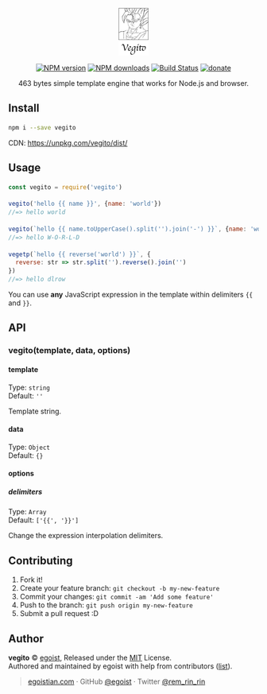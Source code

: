 <p align="center">
  <img width="60" src="./media/icon.png" alt="vegito">
</p>

<p align="center"><a href="https://npmjs.com/package/vegito"><img src="https://img.shields.io/npm/v/vegito.svg?style=flat" alt="NPM version"></a> <a href="https://npmjs.com/package/vegito"><img src="https://img.shields.io/npm/dm/vegito.svg?style=flat" alt="NPM downloads"></a> <a href="https://circleci.com/gh/egoist/vegito"><img src="https://img.shields.io/circleci/project/egoist/vegito/master.svg?style=flat" alt="Build Status"></a> <a href="https://github.com/egoist/donate"><img src="https://img.shields.io/badge/$-donate-ff69b4.svg?maxAge=2592000&amp;style=flat" alt="donate"></a></p>

<p align="center">
  463 bytes simple template engine that works for Node.js and browser.
</p>

## Install

```bash
npm i --save vegito
```

CDN: https://unpkg.com/vegito/dist/

## Usage

```js
const vegito = require('vegito')

vegito('hello {{ name }}', {name: 'world'})
//=> hello world

vegito(`hello {{ name.toUpperCase().split('').join('-') }}`, {name: 'world'})
//=> hello W-O-R-L-D

vegetp(`hello {{ reverse('world') }}`, {
  reverse: str => str.split('').reverse().join('')
})
//=> hello dlrow
```

You can use **any** JavaScript expression in the template within delimiters `{{` and `}}`.

## API

### vegito(template, data, options)

#### template

Type: `string`<br>
Default: `''`

Template string.

#### data

Type: `Object`<br>
Default: `{}`

#### options

##### delimiters

Type: `Array`<br>
Default: `['{{', '}}']`

Change the expression interpolation delimiters.

## Contributing

1. Fork it!
2. Create your feature branch: `git checkout -b my-new-feature`
3. Commit your changes: `git commit -am 'Add some feature'`
4. Push to the branch: `git push origin my-new-feature`
5. Submit a pull request :D


## Author

**vegito** © [egoist](https://github.com/egoist), Released under the [MIT](./LICENSE) License.<br>
Authored and maintained by egoist with help from contributors ([list](https://github.com/egoist/vegito/contributors)).

> [egoistian.com](https://egoistian.com) · GitHub [@egoist](https://github.com/egoist) · Twitter [@rem_rin_rin](https://twitter.com/rem_rin_rin)
